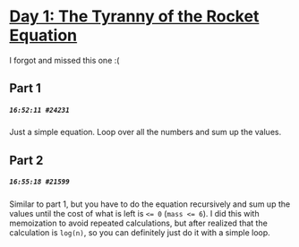 # [Day 1: The Tyranny of the Rocket Equation](https://adventofcode.com/2019/day/1)

I forgot and missed this one :(

## Part 1

##### `16:52:11 #24231`

Just a simple equation. Loop over all the numbers and sum up the values.

## Part 2

##### `16:55:18 #21599`

Similar to part 1, but you have to do the equation recursively and sum up the values until the cost of what is left is `<= 0` (`mass <= 6`). I did this with memoization to avoid repeated calculations, but after realized that the calculation is `log(n)`, so you can definitely just do it with a simple loop.
